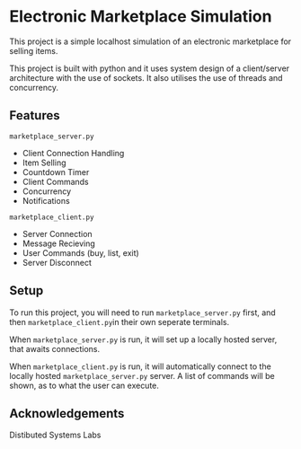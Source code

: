 
# Electronic Marketplace Simulation

This project is a simple localhost simulation of an electronic marketplace for selling items. 

This project is built with python and it uses system design of a client/server architecture with the use of sockets. It also utilises the use of threads and concurrency.


## Features

`marketplace_server.py`

- Client Connection Handling
- Item Selling
- Countdown Timer
- Client Commands
- Concurrency
- Notifications

`marketplace_client.py`
- Server Connection
- Message Recieving
- User Commands (buy, list, exit)
- Server Disconnect


## Setup

To run this project, you will need to run `marketplace_server.py` first, and then `marketplace_client.py`in their own seperate terminals.

When `marketplace_server.py` is run, it will set up a locally hosted server, that awaits connections. 

When `marketplace_client.py` is run, it will automatically connect to the locally hosted `marketplace_server.py` server. A list of commands will be shown, as to what the user can execute.




## Acknowledgements

Distibuted Systems Labs


